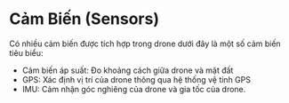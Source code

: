 # Cảm Biến \(Sensors\)

Có nhiều cảm biến được tích hợp trong drone dưới đây là một số cảm biến tiêu biểu:

* Cảm biến áp suất: Đo khoảng cách giữa drone và mặt đất
* GPS: Xác định vị trí của drone thông qua hệ thống vệ tinh GPS
* IMU: Cảm nhận góc nghiêng của drone và gia tốc của drone.

